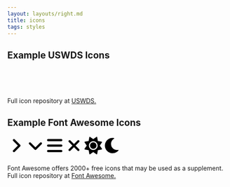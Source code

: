 ```yaml
---
layout: layouts/right.md
title: icons
tags: styles
---
```

<style>
.icons{
  margin: 20px 0;
}
svg{
    width: 40px;
    height: 40px;
}
</style>

## Example USWDS Icons

<div class="icons">
    <svg class="usa-icon" aria-hidden="true" focusable="false" role="img">
        <use xlink:href="/assets/img/sprite.svg#alarm"></use>
      </svg>
      <svg class="usa-icon" aria-hidden="true" focusable="false" role="img">
        <use xlink:href="/assets/img/sprite.svg#attach_file"></use>
      </svg>
      <svg class="usa-icon" aria-hidden="true" focusable="false" role="img">
        <use xlink:href="/assets/img/sprite.svg#check"></use>
      </svg>
      <svg class="usa-icon" aria-hidden="true" focusable="false" role="img">
        <use xlink:href="/assets/img/sprite.svg#error"></use>
      </svg>
      <svg class="usa-icon" aria-hidden="true" focusable="false" role="img">
        <use xlink:href="/assets/img/sprite.svg#info_outline"></use>
      </svg>
      <svg class="usa-icon" aria-hidden="true" focusable="false" role="img">
        <use xlink:href="/assets/img/sprite.svg#link"></use>
      </svg>
</div>
<p>Full icon repository at <a href="https://designsystem.digital.gov/components/icon/" target="_blank">USWDS.</a></p>

## Example Font Awesome Icons

<div class="icons">
    <svg xmlns="http://www.w3.org/2000/svg" viewBox="0 0 256 512"  alt="expand navigation bar icon"><path d="M64 448c-8.188 0-16.38-3.125-22.62-9.375c-12.5-12.5-12.5-32.75 0-45.25L178.8 256L41.38 118.6c-12.5-12.5-12.5-32.75 0-45.25s32.75-12.5 45.25 0l160 160c12.5 12.5 12.5 32.75 0 45.25l-160 160C80.38 444.9 72.19 448 64 448z"/></svg>
    <svg xmlns="http://www.w3.org/2000/svg" viewBox="0 0 384 512"  alt="collapse navigation bar icon"><path d="M192 384c-8.188 0-16.38-3.125-22.62-9.375l-160-160c-12.5-12.5-12.5-32.75 0-45.25s32.75-12.5 45.25 0L192 306.8l137.4-137.4c12.5-12.5 32.75-12.5 45.25 0s12.5 32.75 0 45.25l-160 160C208.4 380.9 200.2 384 192 384z"/></svg>            
    <svg xmlns="http://www.w3.org/2000/svg" viewBox="0 0 448 512"  alt ="mobile menu icon"><path d="M0 96C0 78.33 14.33 64 32 64H416C433.7 64 448 78.33 448 96C448 113.7 433.7 128 416 128H32C14.33 128 0 113.7 0 96zM0 256C0 238.3 14.33 224 32 224H416C433.7 224 448 238.3 448 256C448 273.7 433.7 288 416 288H32C14.33 288 0 273.7 0 256zM416 448H32C14.33 448 0 433.7 0 416C0 398.3 14.33 384 32 384H416C433.7 384 448 398.3 448 416C448 433.7 433.7 448 416 448z"/></svg>
    <svg xmlns="http://www.w3.org/2000/svg" viewBox="0 0 320 512"  alt="exit button icon"><path d="M310.6 361.4c12.5 12.5 12.5 32.75 0 45.25C304.4 412.9 296.2 416 288 416s-16.38-3.125-22.62-9.375L160 301.3L54.63 406.6C48.38 412.9 40.19 416 32 416S15.63 412.9 9.375 406.6c-12.5-12.5-12.5-32.75 0-45.25l105.4-105.4L9.375 150.6c-12.5-12.5-12.5-32.75 0-45.25s32.75-12.5 45.25 0L160 210.8l105.4-105.4c12.5-12.5 32.75-12.5 45.25 0s12.5 32.75 0 45.25l-105.4 105.4L310.6 361.4z"/></svg>
    <svg xmlns="http://www.w3.org/2000/svg" viewBox="0 0 512 512" ><path d="M256 159.1c-53.02 0-95.1 42.98-95.1 95.1S202.1 351.1 256 351.1s95.1-42.98 95.1-95.1S309 159.1 256 159.1zM509.3 347L446.1 255.1l63.15-91.01c6.332-9.125 1.104-21.74-9.826-23.72l-109-19.7l-19.7-109c-1.975-10.93-14.59-16.16-23.72-9.824L256 65.89L164.1 2.736c-9.125-6.332-21.74-1.107-23.72 9.824L121.6 121.6L12.56 141.3C1.633 143.2-3.596 155.9 2.736 164.1L65.89 256l-63.15 91.01c-6.332 9.125-1.105 21.74 9.824 23.72l109 19.7l19.7 109c1.975 10.93 14.59 16.16 23.72 9.824L256 446.1l91.01 63.15c9.127 6.334 21.75 1.107 23.72-9.822l19.7-109l109-19.7C510.4 368.8 515.6 356.1 509.3 347zM256 383.1c-70.69 0-127.1-57.31-127.1-127.1c0-70.69 57.31-127.1 127.1-127.1s127.1 57.3 127.1 127.1C383.1 326.7 326.7 383.1 256 383.1z"/></svg>
    <svg xmlns="http://www.w3.org/2000/svg" viewBox="0 0 512 512"><path d="M32 256c0-123.8 100.3-224 223.8-224c11.36 0 29.7 1.668 40.9 3.746c9.616 1.777 11.75 14.63 3.279 19.44C245 86.5 211.2 144.6 211.2 207.8c0 109.7 99.71 193 208.3 172.3c9.561-1.805 16.28 9.324 10.11 16.95C387.9 448.6 324.8 480 255.8 480C132.1 480 32 379.6 32 256z"/></svg>
</div>
<p>Font Awesome offers 2000+ free icons that may be used as a supplement. Full icon repository at <a href="https://fontawesome.com/icons" target="_blank">Font Awesome.</a></p>